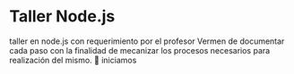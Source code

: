 # Taller Node.js
taller en node.js con requerimiento por el profesor Vermen de documentar cada paso con la finalidad de mecanizar los procesos necesarios para realización del mismo.
:art: iniciamos
